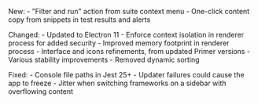 New:
    - "Filter and run" action from suite context menu
    - One-click content copy from snippets in test results and alerts

Changed:
    - Updated to Electron 11
    - Enforce context isolation in renderer process for added security
    - Improved memory footprint in renderer process
    - Interface and icons refinements, from updated Primer versions
    - Various stability improvements
    - Removed dynamic sorting

Fixed:
    - Console file paths in Jest 25+
    - Updater failures could cause the app to freeze
    - Jitter when switching frameworks on a sidebar with overflowing content
